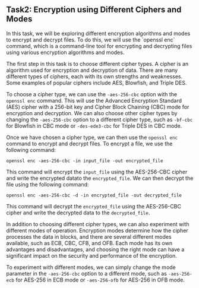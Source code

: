 <h2> Task2: Encryption using Different Ciphers and Modes </h2>

<p>In this task, we will be exploring different encryption algorithms and modes to encrypt and decrypt files. To do this, we will use the `openssl enc` command, which is a command-line tool for encrypting and decrypting files using various encryption algorithms and modes.

The first step in this task is to choose different cipher types. A cipher is an algorithm used for encryption and decryption of data. There are many different types of ciphers, each with its own strengths and weaknesses. Some examples of popular ciphers include AES, Blowfish, and Triple DES.

To choose a cipher type, we can use the `-aes-256-cbc` option with the `openssl enc` command. This will use the Advanced Encryption Standard (AES) cipher with a 256-bit key and Cipher Block Chaining (CBC) mode for encryption and decryption. We can also choose other cipher types by changing the `-aes-256-cbc` option to a different cipher type, such as `-bf-cbc` for Blowfish in CBC mode or `-des-ede3-cbc` for Triple DES in CBC mode.

Once we have chosen a cipher type, we can then use the `openssl enc` command to encrypt and decrypt files. To encrypt a file, we use the following command:

```
openssl enc -aes-256-cbc -in input_file -out encrypted_file
```

This command will encrypt the `input_file` using the AES-256-CBC cipher and write the encrypted datato the `encrypted_file`. We can then decrypt the file using the following command:

```
openssl enc -aes-256-cbc -d -in encrypted_file -out decrypted_file
```

This command will decrypt the `encrypted_file` using the AES-256-CBC cipher and write the decrypted data to the `decrypted_file`.

In addition to choosing different cipher types, we can also experiment with different modes of operation. Encryption modes determine how the cipher processes the data in blocks, and there are several different modes available, such as ECB, CBC, CFB, and OFB. Each mode has its own advantages and disadvantages, and choosing the right mode can have a significant impact on the security and performance of the encryption.

To experiment with different modes, we can simply change the mode parameter in the `-aes-256-cbc` option to a different mode, such as `-aes-256-ecb` for AES-256 in ECB mode or `-aes-256-ofb` for AES-256 in OFB mode.</p>
